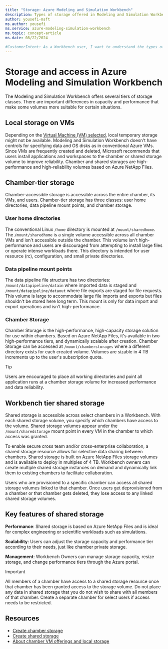 ```yaml
---
title: "Storage: Azure Modeling and Simulation Workbench"
description: Types of storage offered in Modeling and Simulation Workbench.
author: yousefi-msft
ms.author: yousefi
ms.service: azure-modeling-simulation-workbench
ms.topic: concept-article
ms.date: 08/22/2024

#CustomerIntent: As a Workbench user, I want to understand the types of storage available in the Azure Modeling and Simulation Workbench.
---
```

# Storage and access in Azure Modeling and Simulation Workbench

The Modeling and Simulation Workbench offers several tiers of storage classes. There are important differences in capacity and performance that make some volumes more suitable for certain situations.

## Local storage on VMs

Depending on the [Virtual Machine (VM) selected](./concept-vm-offerings.md), local temporary storage might not be available. Modeling and Simulation Workbench doesn't have controls for specifying data and OS disks as in conventional Azure VMs. Since VMs are frequently created and deleted, Microsoft recommends that users install applications and workspaces to the chamber or shared storage volume to improve reliability. Chamber and shared storages are high-performance and high-reliability volumes based on Azure NetApp Files.

## Chamber-tier storage

Chamber-accessible storage is accessible across the entire chamber, its VMs, and users. Chamber-tier storage has three classes: user home directories, data pipeline mount points, and chamber storage.

### User home directories

The conventional Linux `/home` directory is mounted at `/mount/sharedhome`. The `/mount/sharedhome` is a single volume accessible across all chamber VMs and isn't accessible outside the chamber. This volume isn't high-performance and users are discouraged from attempting to install large files or operate intense workloads there. This directory is intended for user resource (rc), configuration, and small private directories.

### Data pipeline mount points

The data pipeline file structure has two directories: `/mount/datapipeline/datain` where imported data is staged and `/mount/datapipeline/dataout` where file exports are staged for file requests. This volume is large to accommodate large file imports and exports but files shouldn't be stored here long term. This mount is only for data import and export operations and isn't high-performance.

### Chamber Storage

Chamber Storage is the high-performance, high-capacity storage solution for use within chambers. Based on Azure NetApp Files, it's available in two high-performance tiers, and dynamically scalable after creation. Chamber Storage can be accessed at `/mount/chamberstorages` where a different directory exists for each created volume. Volumes are sizable in 4 TB increments up to the user's subscription quota.

> [!TIP]
> Users are encouraged to place all working directories and point all application runs at a chamber storage volume for increased performance and data reliability.

## Workbench tier shared storage

Shared storage is accessible across select chambers in a Workbench. With each shared storage volume, you specify which chambers  have access to the volume. Shared storage volumes appear under the `/mount/sharedstorage` mount point in every VM in the chamber to which access was granted.

To enable secure cross team and/or cross-enterprise collaboration, a shared storage resource allows for selective data sharing between chambers. Shared storage is built on Azure NetApp Files storage volumes and is available to deploy in multiples of 4 TB. Workbench owners can create multiple shared storage instances on demand and dynamically link them to existing chambers to facilitate collaboration.

Users who are provisioned to a specific chamber can access all shared storage volumes linked to that chamber. Once users get deprovisioned from a chamber or that chamber gets deleted, they lose access to any linked shared storage volumes.

## Key features of shared storage

**Performance**: Shared storage is based on Azure NetApp Files and is ideal for complex engineering or scientific workloads such as simulations.

**Scalability**: Users can adjust the storage capacity and performance tier according to their needs, just like chamber private storage.

**Management**: Workbench Owners can manage storage capacity, resize storage, and change performance tiers through the Azure portal.

> [!IMPORTANT]
> All members of a chamber have access to a shared storage resource once that chamber has been granted access to the storage volume. Do not place any data in shared storage that you do not wish to share with all members of that chamber. Create a separate chamber for select users if access needs to be restricted.

## Resources

* [Create chamber storage](./how-to-guide-manage-chamber-storage.md)
* [Create shared storage](./how-to-guide-manage-shared-storage.md)
* [About chamber VM offerings and local storage](./concept-vm-offerings.md)
